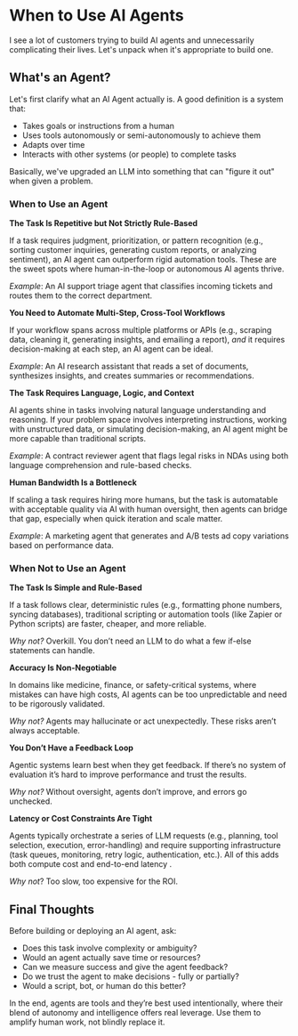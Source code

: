 # When to Use AI Agents

I see a lot of customers trying to build AI agents and unnecessarily complicating their lives. Let's unpack when it's appropriate to build one.

## What's an Agent?

Let's first clarify what an AI Agent actually is. A good definition is a system that:
* Takes goals or instructions from a human
* Uses tools autonomously or semi-autonomously to achieve them 
* Adapts over time
* Interacts with other systems (or people) to complete tasks

Basically, we've upgraded an LLM into something that can "figure it out" when given a problem. 

### When to Use an Agent

**The Task Is Repetitive but Not Strictly Rule-Based**

If a task requires judgment, prioritization, or pattern recognition (e.g., sorting customer inquiries, generating custom reports, or analyzing sentiment), an AI agent can outperform rigid automation tools. These are the sweet spots where human-in-the-loop or autonomous AI agents thrive.

*Example*: An AI support triage agent that classifies incoming tickets and routes them to the correct department.

**You Need to Automate Multi-Step, Cross-Tool Workflows**

If your workflow spans across multiple platforms or APIs (e.g., scraping data, cleaning it, generating insights, and emailing a report), *and* it requires decision-making at each step, an AI agent can be ideal.

*Example*: An AI research assistant that reads a set of documents, synthesizes insights, and creates summaries or recommendations.

**The Task Requires Language, Logic, and Context**

AI agents shine in tasks involving natural language understanding and reasoning. If your problem space involves interpreting instructions, working with unstructured data, or simulating decision-making, an AI agent might be more capable than traditional scripts.

*Example*: A contract reviewer agent that flags legal risks in NDAs using both language comprehension and rule-based checks.

**Human Bandwidth Is a Bottleneck**

If scaling a task requires hiring more humans, but the task is automatable with acceptable quality via AI with human oversight, then agents can bridge that gap, especially when quick iteration and scale matter.

*Example*: A marketing agent that generates and A/B tests ad copy variations based on performance data.

### When Not to Use an Agent
**The Task Is Simple and Rule-Based**

If a task follows clear, deterministic rules (e.g., formatting phone numbers, syncing databases), traditional scripting or automation tools (like Zapier or Python scripts) are faster, cheaper, and more reliable.

*Why not?* Overkill. You don’t need an LLM to do what a few if-else statements can handle. 

**Accuracy Is Non-Negotiable**

In domains like medicine, finance, or safety-critical systems, where mistakes can have high costs, AI agents can be too unpredictable and need to be rigorously validated.

*Why not?* Agents may hallucinate or act unexpectedly. These risks aren’t always acceptable.

**You Don’t Have a Feedback Loop**

Agentic systems learn best when they get feedback. If there’s no system of evaluation it’s hard to improve performance and trust the results.

*Why not?* Without oversight, agents don’t improve, and errors go unchecked.

**Latency or Cost Constraints Are Tight**

Agents typically orchestrate a series of LLM requests (e.g., planning, tool selection, execution, error-handling) and require supporting infrastructure (task queues, monitoring, retry logic, authentication, etc.). All of this adds both compute cost and end-to-end latency .

*Why not*? Too slow, too expensive for the ROI.

## Final Thoughts

Before building or deploying an AI agent, ask:

* Does this task involve complexity or ambiguity?
* Would an agent actually save time or resources?
* Can we measure success and give the agent feedback?
* Do we trust the agent to make decisions - fully or partially?
* Would a script, bot, or human do this better?

In the end, agents are tools and they’re best used intentionally, where their blend of autonomy and intelligence offers real leverage. Use them to amplify human work, not blindly replace it.